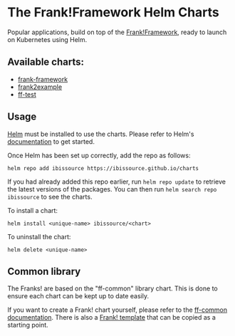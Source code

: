 # The Frank!Framework Helm Charts

Popular applications, build on top of the [Frank!Framework](https://frankframework.org), ready to launch on Kubernetes using Helm.

## Available charts:

* [frank-framework](/charts/frank-framework/README.md)
* [frank2example](/charts/frank-framework/README.md)
* [ff-test](/charts/frank-framework/README.md)

## Usage

[Helm](https://helm.sh) must be installed to use the charts.  Please refer to
Helm's [documentation](https://helm.sh/docs) to get started.

Once Helm has been set up correctly, add the repo as follows:

```shell
helm repo add ibissource https://ibissource.github.io/charts
```

If you had already added this repo earlier, run `helm repo update` to retrieve
the latest versions of the packages.  You can then run `helm search repo
ibissource` to see the charts.

To install a chart:

```shell
helm install <unique-name> ibissource/<chart>
```

To uninstall the chart:

```shell
helm delete <unique-name>
```

## Common library

The Franks! are based on the "ff-common" library chart. This is done to ensure each chart can be kept up to date easily. 

If you want to create a Frank! chart yourself, please refer to the [ff-common documentation](/charts/frank-framework/README.md). There is also a [Frank! template](/ff-template/README.md) that can be copied as a starting point.